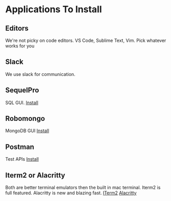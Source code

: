 # Applications To Install

## Editors

We're not picky on code editors. VS Code, Sublime Text, Vim. Pick whatever works
for you

## Slack

We use slack for communication.

## SequelPro

SQL GUI. [Install](https://sequelpro.com/)

## Robomongo

MongoDB GUI [Install](https://robomongo.org/)

## Postman

Test APIs [Install](https://www.getpostman.com/)

## Iterm2 or Alacritty

Both are better terminal emulators then the built in mac terminal. Iterm2 is
full featured. Alacritty is new and blazing fast. [ITerm2](https://iterm2.com/)
[Alacritty](https://github.com/jwilm/alacritty)
